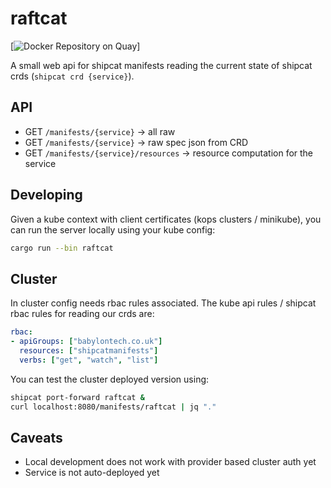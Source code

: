 # raftcat
[![Docker Repository on Quay](https://quay.io/repository/babylonhealth/raftcat/status?token=6de24c74-1576-467f-8658-ec224df9302d "Docker Repository on Quay")]

A small web api for shipcat manifests reading the current state of shipcat crds (`shipcat crd {service}`).

## API

- GET `/manifests/{service}` -> all raw
- GET `/manifests/{service}` -> raw spec json from CRD
- GET `/manifests/{service}/resources` -> resource computation for the service

## Developing
Given a kube context with client certificates (kops clusters / minikube), you can run the server locally using your kube config:

```sh
cargo run --bin raftcat
```

## Cluster
In cluster config needs rbac rules associated. The kube api rules / shipcat rbac rules for reading our crds are:

```yaml
rbac:
- apiGroups: ["babylontech.co.uk"]
  resources: ["shipcatmanifests"]
  verbs: ["get", "watch", "list"]
```

You can test the cluster deployed version using:

```sh
shipcat port-forward raftcat &
curl localhost:8080/manifests/raftcat | jq "."
```

## Caveats
- Local development does not work with provider based cluster auth yet
- Service is not auto-deployed yet
